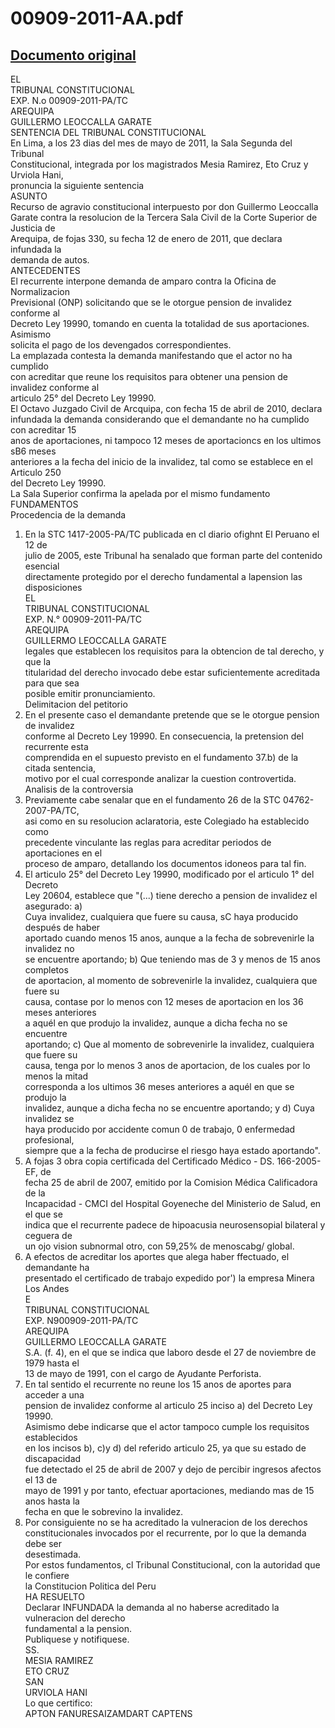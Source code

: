 
00909-2011-AA.pdf
=================
  
[Documento original](https://tc.gob.pe/jurisprudencia/2011/00909-2011-AA.pdf)  
---  
EL  
TRIBUNAL CONSTITUCIONAL  
EXP. N.o 00909-2011-PA/TC  
AREQUIPA  
GUILLERMO LEOCCALLA GARATE  
SENTENCIA DEL TRIBUNAL CONSTITUCIONAL  
En Lima, a los 23 dias del mes de mayo de 2011, la Sala Segunda del Tribunal  
Constitucional, integrada por los magistrados Mesia Ramirez, Eto Cruz y Urviola Hani,  
pronuncia la siguiente sentencia  
ASUNTO  
Recurso de agravio constitucional interpuesto por don Guillermo Leoccalla  
Garate contra la resolucion de la Tercera Sala Civil de la Corte Superior de Justicia de  
Arequipa, de fojas 330, su fecha 12 de enero de 2011, que declara infundada la  
demanda de autos.  
ANTECEDENTES  
El recurrente interpone demanda de amparo contra la Oficina de Normalizacion  
Previsional (ONP) solicitando que se le otorgue pension de invalidez conforme al  
Decreto Ley 19990, tomando en cuenta la totalidad de sus aportaciones. Asimismo  
solicita el pago de los devengados correspondientes.  
La emplazada contesta la demanda manifestando que el actor no ha cumplido  
con acreditar que reune los requisitos para obtener una pension de invalidez conforme al  
articulo 25° del Decreto Ley 19990.  
El Octavo Juzgado Civil de Arcquipa, con fecha 15 de abril de 2010, declara  
infundada la demanda considerando que el demandante no ha cumplido con acreditar 15  
anos de aportaciones, ni tampoco 12 meses de aportacioncs en los ultimos sB6 meses  
anteriores a la fecha del inicio de la invalidez, tal como se establece en el Articulo 250  
del Decreto Ley 19990.  
La Sala Superior confirma la apelada por el mismo fundamento  
FUNDAMENTOS  
Procedencia de la demanda  
1. En la STC 1417-2005-PA/TC publicada en cl diario ofighnt El Peruano el 12 de  
julio de 2005, este Tribunal ha senalado que forman parte del contenido esencial  
directamente protegido por el derecho fundamental a lapension las disposiciones  
EL  
TRIBUNAL CONSTITUCIONAL  
EXP. N.° 00909-2011-PA/TC  
AREQUIPA  
GUILLERMO LEOCCALLA GARATE  
legales que establecen los requisitos para la obtencion de tal derecho, y que la  
titularidad del derecho invocado debe estar suficientemente acreditada para que sea  
posible emitir pronunciamiento.  
Delimitacion del petitorio  
2. En el presente caso el demandante pretende que se le otorgue pension de invalidez  
conforme al Decreto Ley 19990. En consecuencia, la pretension del recurrente esta  
comprendida en el supuesto previsto en el fundamento 37.b) de la citada sentencia,  
motivo por el cual corresponde analizar la cuestion controvertida.  
Analisis de la controversia  
3. Previamente cabe senalar que en el fundamento 26 de la STC 04762-2007-PA/TC,  
asi como en su resolucion aclaratoria, este Colegiado ha establecido como  
precedente vinculante las reglas para acreditar periodos de aportaciones en el  
proceso de amparo, detallando los documentos idoneos para tal fin.  
4. El articulo 25° del Decreto Ley 19990, modificado por el articulo 1° del Decreto  
Ley 20604, establece que "(...) tiene derecho a pension de invalidez el asegurado: a)  
Cuya invalidez, cualquiera que fuere su causa, sC haya producido después de haber  
aportado cuando menos 15 anos, aunque a la fecha de sobrevenirle la invalidez no  
se encuentre aportando; b) Que teniendo mas de 3 y menos de 15 anos completos  
de aportacion, al momento de sobrevenirle la invalidez, cualquiera que fuere su  
causa, contase por lo menos con 12 meses de aportacion en los 36 meses anteriores  
a aquél en que produjo la invalidez, aunque a dicha fecha no se encuentre  
aportando; c) Que al momento de sobrevenirle la invalidez, cualquiera que fuere su  
causa, tenga por lo menos 3 anos de aportacion, de los cuales por lo menos la mitad  
corresponda a los ultimos 36 meses anteriores a aquél en que se produjo la  
invalidez, aunque a dicha fecha no se encuentre aportando; y d) Cuya invalidez se  
haya producido por accidente comun 0 de trabajo, 0 enfermedad profesional,  
siempre que a la fecha de producirse el riesgo haya estado aportando".  
5. A fojas 3 obra copia certificada del Certificado Médico - DS. 166-2005-EF, de  
fecha 25 de abril de 2007, emitido por la Comision Médica Calificadora de la  
Incapacidad - CMCI del Hospital Goyeneche del Ministerio de Salud, en el que se  
indica que el recurrente padece de hipoacusia neurosensopial bilateral y ceguera de  
un ojo vision subnormal otro, con 59,25% de menoscabg/ global.  
6. A efectos de acreditar los aportes que alega haber ffectuado, el demandante ha  
presentado el certificado de trabajo expedido por') la empresa Minera Los Andes  
E  
TRIBUNAL CONSTITUCIONAL  
EXP. N900909-2011-PA/TC  
AREQUIPA  
GUILLERMO LEOCCALLA GARATE  
S.A. (f. 4), en el que se indica que laboro desde el 27 de noviembre de 1979 hasta el  
13 de mayo de 1991, con el cargo de Ayudante Perforista.  
7. En tal sentido el recurrente no reune los 15 anos de aportes para acceder a una  
pension de invalidez conforme al articulo 25 inciso a) del Decreto Ley 19990.  
Asimismo debe indicarse que el actor tampoco cumple los requisitos establecidos  
en los incisos b), c)y d) del referido articulo 25, ya que su estado de discapacidad  
fue detectado el 25 de abril de 2007 y dejo de percibir ingresos afectos el 13 de  
mayo de 1991 y por tanto, efectuar aportaciones, mediando mas de 15 anos hasta la  
fecha en que le sobrevino la invalidez.  
8. Por consiguiente no se ha acreditado la vulneracion de los derechos  
constitucionales invocados por el recurrente, por lo que la demanda debe ser  
desestimada.  
Por estos fundamentos, cl Tribunal Constitucional, con la autoridad que le confiere  
la Constitucion Politica del Peru  
HA RESUELTO  
Declarar INFUNDADA la demanda al no haberse acreditado la vulneracion del derecho  
fundamental a la pension.  
Publiquese y notifiquese.  
SS.  
MESIA RAMIREZ  
ETO CRUZ  
SAN  
URVIOLA HANI  
Lo que certifico:  
APTON FANURESAIZAMDART CAPTENS